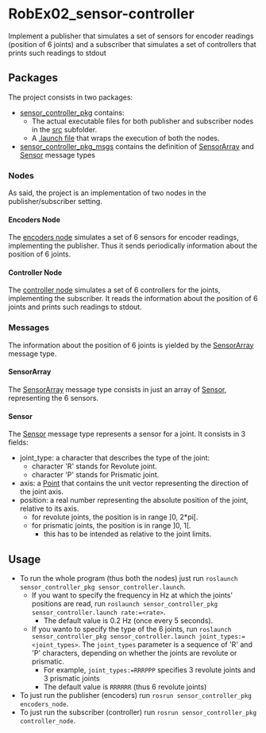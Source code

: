 # RobEx02_sensor-controller

Implement a publisher that simulates a set of sensors for encoder readings (position of 6 joints) and a subscriber that simulates a set of controllers that prints such readings to stdout

## Packages

The project consists in two packages:

* [sensor_controller_pkg](https://github.com/Robotics2020/RobEx02_sensor-controller/tree/master/sensor_controller_pkg) contains:
  * The actual executable files for both publisher and subscriber nodes in the [src](https://github.com/Robotics2020/RobEx02_sensor-controller/tree/master/sensor_controller_pkg/src) subfolder.
  * A [.launch file](https://github.com/Robotics2020/RobEx02_sensor-controller/tree/master/sensor_controller_pkg/launch/sensor_controller.launch) that wraps the execution of both the nodes.
* [sensor_controller_pkg_msgs](https://github.com/Robotics2020/RobEx02_sensor-controller/tree/master/sensor_controller_pkg_msgs) contains the definition of [SensorArray](https://github.com/Robotics2020/RobEx02_sensor-controller/tree/master/sensor_controller_pkg_msgs/msg/SensorArray.msg) and [Sensor](https://github.com/Robotics2020/RobEx02_sensor-controller/tree/master/sensor_controller_pkg_msgs/msg/Sensor.msg) message types

### Nodes

As said, the project is an implementation of two nodes in the publisher/subscriber setting.

#### Encoders Node

The [encoders node](https://github.com/Robotics2020/RobEx02_sensor-controller/tree/master/sensor_controller_pkg/src/encoders_node/main.py) simulates a set of 6 sensors for encoder readings, implementing the publisher. Thus it sends periodically information about the position of 6 joints.

#### Controller Node

The [controller node](https://github.com/Robotics2020/RobEx02_sensor-controller/tree/master/sensor_controller_pkg/src/controller_node/main.py) simulates a set of 6 controllers for the joints, implementing the subscriber. It reads the information about the position of 6 joints and prints such readings to stdout.

### Messages

The information about the position of 6 joints is yielded by the [SensorArray](https://github.com/Robotics2020/RobEx02_sensor-controller/tree/master/sensor_controller_pkg_msgs/msg/SensorArray.msg) message type.

#### SensorArray

The [SensorArray](https://github.com/Robotics2020/RobEx02_sensor-controller/tree/master/sensor_controller_pkg_msgs/msg/SensorArray.msg) message type consists in just an array of [Sensor](https://github.com/Robotics2020/RobEx02_sensor-controller/tree/master/sensor_controller_pkg_msgs/msg/Sensor.msg), representing the 6 sensors.

#### Sensor

The [Sensor](https://github.com/Robotics2020/RobEx02_sensor-controller/tree/master/sensor_controller_pkg_msgs/msg/Sensor.msg) message type represents a sensor for a joint. It consists in 3 fields:

* joint_type: a character that describes the type of the joint:
  * character 'R' stands for Revolute joint.
  * character 'P' stands for Prismatic joint.
* axis: a [Point](http://docs.ros.org/en/melodic/api/geometry_msgs/html/msg/Point.html) that contains the unit vector representing the direction of the joint axis.
* position: a real number representing the absolute position of the joint, relative to its axis.
  * for revolute joints, the position is in range ]0, 2*pi[.
  * for prismatic joints, the position is in range ]0, 1[.
    * this has to be intended as relative to the joint limits.

## Usage

* To run the whole program (thus both the nodes) just run `roslaunch sensor_controller_pkg sensor_controller.launch`.
  * If you want to specify the frequency in Hz at which the joints' positions are read, run `roslaunch sensor_controller_pkg sensor_controller.launch rate:=<rate>`.
    * The default value is 0.2 Hz (once every 5 seconds).
  * If you wanto to specify the type of the 6 joints, run `roslaunch sensor_controller_pkg sensor_controller.launch joint_types:=<joint_types>`. The `joint_types` parameter is a sequence of 'R' and 'P' characters, depending on whether the joints are revolute or prismatic.
    * For example, `joint_types:=RRRPPP` specifies 3 revolute joints and 3 prismatic joints
    * The default value is `RRRRRR` (thus 6 revolute joints)
* To just run the publisher (encoders) run `rosrun sensor_controller_pkg encoders_node`.
* To just run the subscriber (controller) run `rosrun sensor_controller_pkg controller_node`.

